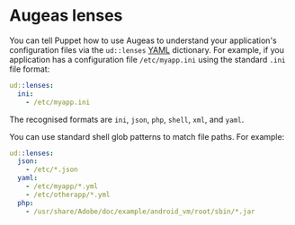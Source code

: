 # Augeas lenses

You can tell Puppet how to use Augeas to understand your application's
configuration files via the `ud::lenses` [YAML](README.md#yaml)
dictionary.  For example, if you application has a configuration file
`/etc/myapp.ini` using the standard `.ini` file format:

```yaml
ud::lenses:
  ini:
    - /etc/myapp.ini
```

The recognised formats are `ini`, `json`, `php`, `shell`, `xml`, and
`yaml`.

You can use standard shell glob patterns to match file paths.  For
example:

```yaml
ud::lenses:
  json:
    - /etc/*.json
  yaml:
    - /etc/myapp/*.yml
    - /etc/otherapp/*.yml
  php:
    - /usr/share/Adobe/doc/example/android_vm/root/sbin/*.jar
```
